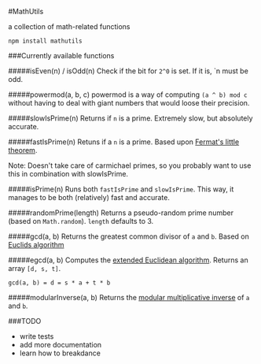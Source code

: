 #MathUtils

a collection of math-related functions

    npm install mathutils

###Currently available functions

#####isEven(n) / isOdd(n)
Check if the bit for `2^0` is set. If it is, `n must be odd.

#####powermod(a, b, c)
powermod is a way of computing `(a ^ b) mod c` without having to deal with giant numbers that would loose their precision.

#####slowIsPrime(n)
Returns if `n` is a prime. Extremely slow, but absolutely accurate.

#####fastIsPrime(n)
Retuns if a `n` is a prime. Based upon [Fermat's little theorem](http://en.wikipedia.org/wiki/Fermat%27s_little_theorem).

Note: Doesn't take care of carmichael primes, so you probably want to use this in combination with slowIsPrime.

#####isPrime(n)
Runs both `fastIsPrime` and `slowIsPrime`. This way, it manages to be both (relatively) fast and accurate.

#####randomPrime(length)
Returns a pseudo-random prime number (based on `Math.random`). `length` defaults to 3.

#####gcd(a, b)
Returns the greatest common divisor of `a` and `b`. Based on [Euclids algorithm](http://en.wikipedia.org/wiki/Euclid%27s_algorithm)

#####egcd(a, b)
Computes the [extended Euclidean algorithm](http://en.wikipedia.org/wiki/Extended_Euclidean_algorithm). Returns an array `[d, s, t]`.

    gcd(a, b) = d = s * a + t * b

#####modularInverse(a, b)
Returns the [modular multiplicative inverse](http://en.wikipedia.org/wiki/Modular_multiplicative_inverse) of `a` and `b`.

###TODO
* write tests
* add more documentation
* learn how to breakdance